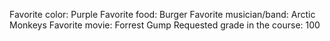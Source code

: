 Favorite color: Purple 
Favorite food: Burger
Favorite musician/band: Arctic Monkeys 
Favorite movie: Forrest Gump
Requested grade in the course: 100
 
